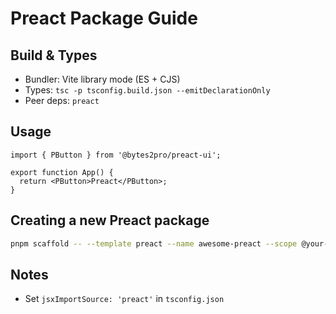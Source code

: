 # Preact Package Guide

## Build & Types

- Bundler: Vite library mode (ES + CJS)
- Types: `tsc -p tsconfig.build.json --emitDeclarationOnly`
- Peer deps: `preact`

## Usage

```tsx
import { PButton } from '@bytes2pro/preact-ui';

export function App() {
  return <PButton>Preact</PButton>;
}
```

## Creating a new Preact package

```bash
pnpm scaffold -- --template preact --name awesome-preact --scope @your-scope
```

## Notes

- Set `jsxImportSource: 'preact'` in `tsconfig.json`
